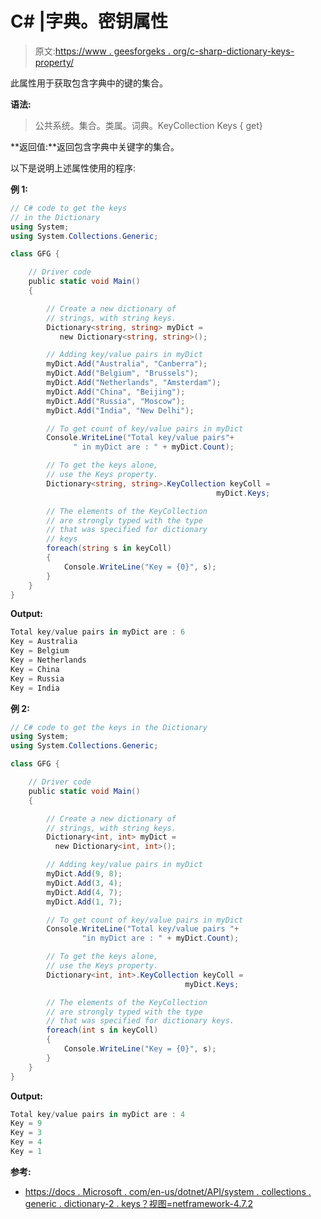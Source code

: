 # C# |字典。密钥属性

> 原文:[https://www . geesforgeks . org/c-sharp-dictionary-keys-property/](https://www.geeksforgeeks.org/c-sharp-dictionary-keys-property/)

此属性用于获取包含字典中的键的集合。

**语法:**

> 公共系统。集合。类属。词典<tkey tvalue="">。KeyCollection Keys { get}</tkey>

**返回值:**返回包含字典中关键字的集合。

以下是说明上述属性使用的程序:

**例 1:**

```cs
// C# code to get the keys
// in the Dictionary
using System;
using System.Collections.Generic;

class GFG {

    // Driver code
    public static void Main()
    {

        // Create a new dictionary of
        // strings, with string keys.
        Dictionary<string, string> myDict = 
           new Dictionary<string, string>();

        // Adding key/value pairs in myDict
        myDict.Add("Australia", "Canberra");
        myDict.Add("Belgium", "Brussels");
        myDict.Add("Netherlands", "Amsterdam");
        myDict.Add("China", "Beijing");
        myDict.Add("Russia", "Moscow");
        myDict.Add("India", "New Delhi");

        // To get count of key/value pairs in myDict
        Console.WriteLine("Total key/value pairs"+
              " in myDict are : " + myDict.Count);

        // To get the keys alone, 
        // use the Keys property.
        Dictionary<string, string>.KeyCollection keyColl = 
                                              myDict.Keys;

        // The elements of the KeyCollection
        // are strongly typed with the type 
        // that was specified for dictionary 
        // keys
        foreach(string s in keyColl)
        {
            Console.WriteLine("Key = {0}", s);
        }
    }
}
```

**Output:**

```cs
Total key/value pairs in myDict are : 6
Key = Australia
Key = Belgium
Key = Netherlands
Key = China
Key = Russia
Key = India

```

**例 2:**

```cs
// C# code to get the keys in the Dictionary
using System;
using System.Collections.Generic;

class GFG {

    // Driver code
    public static void Main()
    {

        // Create a new dictionary of
        // strings, with string keys.
        Dictionary<int, int> myDict = 
          new Dictionary<int, int>();

        // Adding key/value pairs in myDict
        myDict.Add(9, 8);
        myDict.Add(3, 4);
        myDict.Add(4, 7);
        myDict.Add(1, 7);

        // To get count of key/value pairs in myDict
        Console.WriteLine("Total key/value pairs "+
                "in myDict are : " + myDict.Count);

        // To get the keys alone, 
        // use the Keys property.
        Dictionary<int, int>.KeyCollection keyColl = 
                                       myDict.Keys;

        // The elements of the KeyCollection
        // are strongly typed with the type 
        // that was specified for dictionary keys.
        foreach(int s in keyColl)
        {
            Console.WriteLine("Key = {0}", s);
        }
    }
}
```

**Output:**

```cs
Total key/value pairs in myDict are : 4
Key = 9
Key = 3
Key = 4
Key = 1

```

**参考:**

*   [https://docs . Microsoft . com/en-us/dotnet/API/system . collections . generic . dictionary-2 . keys？视图=netframework-4.7.2](https://docs.microsoft.com/en-us/dotnet/api/system.collections.generic.dictionary-2.keys?view=netframework-4.7.2)